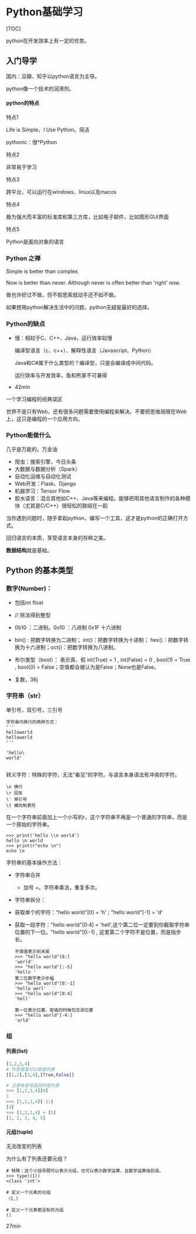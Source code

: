 # Python基础学习

[TOC]

python在开发效率上有一定的优势。



## 入门导学

国内：豆瓣、知乎以python语言为主导。

python像一个技术的润滑剂。

#### python的特点

特点1

Life is Simple，I Use Python。简洁

pythonic：很*Python

特点2

非常易于学习

特点3

跨平台，可以运行在windows、linux以及macos

特点4

极为强大而丰富的标准库和第三方库，比如电子邮件，比如图形GUI界面

特点5

Python是面向对象的语言



### Python 之禅

Simple is better than complex.

Now is better than never. Although never is offen better than 'right' now.

做也许好过不做，但不假思索就动手还不如不做。



如果想用python解决生活中的问题，python无疑是最好的选择。



### Python的缺点

- 慢：相较于C、C++、Java，运行效率较慢

  编译型语言（c、c++）、解释性语言（Javascript、Python）

  Java和C#属于什么类型的？编译型，只是会编译成中间代码。

  运行效率与开发效率，鱼和熊掌不可兼得

- 42min



一个学习编程的经典误区

世界不是只有Web，还有很多问题需要使用编程来解决。不要把思维局限在Web上，这只是编程的一个应用方向。



### Python能做什么

几乎是万能的。万金油

- 爬虫：搜索引擎，今日头条
- 大数据与数据分析（Spark）
- 自动化运维与自动化测试
- Web开发：Flask、Django
- 机器学习：Tensor Flow
- 胶水语言：混合其他如C++、Java等来编程。能够把用其他语言制作的各种模块（尤其是C/C++）很轻松的联结在一起

当你遇到问题时，随手拿起python，编写一个工具，这才是python的正确打开方式。



回归语言的本质，享受语言本身的存粹之美。

**数据结构**就是基础。





## Python 的基本类型

### 数字(Number)：

- 包括int  float   
- // 除法得到整型
- 0b10 ：二进制。0o10 ：八进制  0x1F 十六进制
- bin() : 把数字转换为二进制； int()：把数字转换为十进制； hex()：把数字转换为十六进制；oct()：把数字转换为八进制。

- 布尔类型（bool）： 表示真、假 int(True) = 1 , int(False) = 0 , bool(1) = True , bool(0) = False；空值都会被认为是False；None也是False。

- 复数，36j

### 字符串（str）

单引号，双引号，三引号

```
字符串内换行的两种方式：
'''
helloworld
helloworld
'''

'hello\
world'


```



转义字符：特殊的字符，无法"看见"的字符。与语言本身语法有冲突的字符。

```
\n 换行
\r 回车
\' 单引号
\t 横向制表符
```



在一个字符串前面加上一个小写的r，这个字符串不再是一个普通的字符串，而是一个原始的字符串。

```
>>> print('hello \\n world')
hello \n world
>>> print(r"echo \n")
echo \n
```



字符串的基本操作方法：

- 字符串合并

  - 加号 +。字符串乘法，重复多次。

- 字符串拆分：

- 获取单个的字符："hello world"[0] = 'h' ;  "hello world"[-1] = 'd'

- 获取一段字符："hello world"[0:4] = 'hell',这个第二位一定要到你截取字符串位置的下一位。"hello world"[0:-1] , 这里第二个字符不是位置，而是指步长。

  ```
  不填值表示到末尾
  >>> "hello world"[6:]
  'world'
  >>> "hello world"[:-5]
  'hello '
  第二位数字表示步幅
  >>> "hello world"[0:-1]
  'hello worl'
  >>> "hello world"[0:4]
  'hell'
  
  第一位表示位置，取值的时候包含该位置
  >>> "hello world"[-4:]
  'orld'
  ```






### 组

#### 列表(list)

```python
[1,2,3,4]
# 列表里面可以嵌套列表
[[1,2],[3,4],[True,False]]

# 注意有冒号返回的是列表
>>> [1,2,3,4][0]
1
>>> [1,2,3,4][-1:]
[4]
>>> [1,2,3,4] + [5]
[1, 2, 3, 4, 5]

```



#### 元组(tuple)

无法改变的列表

为什么有了列表还要元组？



```
# 特殊：这个小括号既可以表示元组，也可以表示数学运算，且数学运算级别高。
>>> type((1))
<class 'int'>

# 定义一个元素的元组
（1,)

# 定义一个元素都没有的元组
()
```

27min









